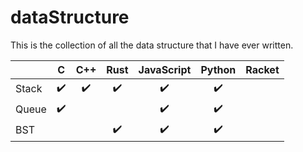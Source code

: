 # dataStructure

This is the collection of all the data structure that I have ever written.

|       | C | C++ | Rust | JavaScript | Python | Racket |
|-------|:-:|:---:|:----:|:----------:|:------:|:------:|
| Stack | ✔️ |  ✔️  |  ✔️   |     ✔️      |    ✔️   |        |
| Queue | ✔️ |     |      |     ✔️      |    ✔️   |        |
| BST   |   |     |  ✔️   |     ✔️      |    ✔️   |        |
